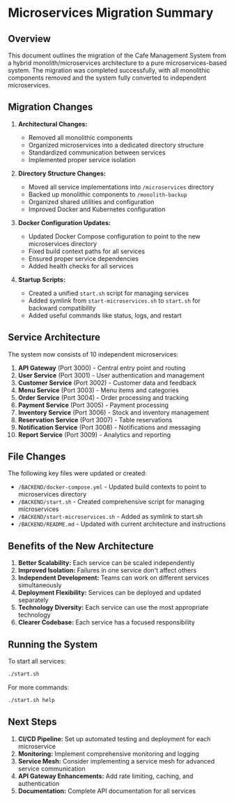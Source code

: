 # Microservices Migration Summary

## Overview

This document outlines the migration of the Cafe Management System from a hybrid monolith/microservices architecture to a pure microservices-based system. The migration was completed successfully, with all monolithic components removed and the system fully converted to independent microservices.

## Migration Changes

1. **Architectural Changes:**
   - Removed all monolithic components
   - Organized microservices into a dedicated directory structure
   - Standardized communication between services
   - Implemented proper service isolation

2. **Directory Structure Changes:**
   - Moved all service implementations into `/microservices` directory
   - Backed up monolithic components to `/monolith-backup`
   - Organized shared utilities and configuration
   - Improved Docker and Kubernetes configuration

3. **Docker Configuration Updates:**
   - Updated Docker Compose configuration to point to the new microservices directory
   - Fixed build context paths for all services
   - Ensured proper service dependencies
   - Added health checks for all services

4. **Startup Scripts:**
   - Created a unified `start.sh` script for managing services
   - Added symlink from `start-microservices.sh` to `start.sh` for backward compatibility
   - Added useful commands like status, logs, and restart

## Service Architecture

The system now consists of 10 independent microservices:

1. **API Gateway** (Port 3000) - Central entry point and routing
2. **User Service** (Port 3001) - User authentication and management
3. **Customer Service** (Port 3002) - Customer data and feedback
4. **Menu Service** (Port 3003) - Menu items and categories
5. **Order Service** (Port 3004) - Order processing and tracking
6. **Payment Service** (Port 3005) - Payment processing
7. **Inventory Service** (Port 3006) - Stock and inventory management
8. **Reservation Service** (Port 3007) - Table reservations
9. **Notification Service** (Port 3008) - Notifications and messaging
10. **Report Service** (Port 3009) - Analytics and reporting

## File Changes

The following key files were updated or created:

- `/BACKEND/docker-compose.yml` - Updated build contexts to point to microservices directory
- `/BACKEND/start.sh` - Created comprehensive script for managing microservices
- `/BACKEND/start-microservices.sh` - Added as symlink to start.sh
- `/BACKEND/README.md` - Updated with current architecture and instructions

## Benefits of the New Architecture

1. **Better Scalability:** Each service can be scaled independently
2. **Improved Isolation:** Failures in one service don't affect others
3. **Independent Development:** Teams can work on different services simultaneously
4. **Deployment Flexibility:** Services can be deployed and updated separately
5. **Technology Diversity:** Each service can use the most appropriate technology
6. **Clearer Codebase:** Each service has a focused responsibility

## Running the System

To start all services:

```bash
./start.sh
```

For more commands:

```bash
./start.sh help
```

## Next Steps

1. **CI/CD Pipeline:** Set up automated testing and deployment for each microservice
2. **Monitoring:** Implement comprehensive monitoring and logging
3. **Service Mesh:** Consider implementing a service mesh for advanced service communication
4. **API Gateway Enhancements:** Add rate limiting, caching, and authentication
5. **Documentation:** Complete API documentation for all services
